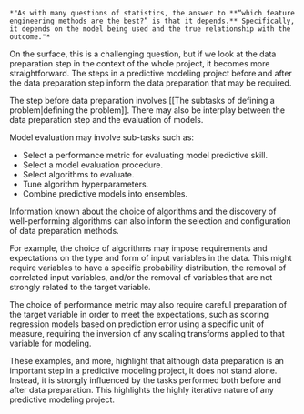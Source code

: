 ```ad-quote
*"As with many questions of statistics, the answer to **“which feature engineering methods are the best?” is that it depends.** Specifically, it depends on the model being used and the true relationship with the outcome."*
```

On the surface, this is a challenging question, but if we look at the data preparation step in the context of the whole project, it becomes more straightforward. The steps in a predictive modeling project before and after the data preparation step inform the data preparation that may be required.

The step before data preparation involves [[The subtasks of defining a problem|defining the problem]]. There may also be interplay between the data preparation step and the evaluation of models.

Model evaluation may involve sub-tasks such as:

-   Select a performance metric for evaluating model predictive skill.
-   Select a model evaluation procedure.
-   Select algorithms to evaluate.
-   Tune algorithm hyperparameters.
-   Combine predictive models into ensembles.

Information known about the choice of algorithms and the discovery of well-performing algorithms can also inform the selection and configuration of data preparation methods.

For example, the choice of algorithms may impose requirements and expectations on the type and form of input variables in the data. This might require variables to have a specific probability distribution, the removal of correlated input variables, and/or the removal of variables that are not strongly related to the target variable.

The choice of performance metric may also require careful preparation of the target variable in order to meet the expectations, such as scoring regression models based on prediction error using a specific unit of measure, requiring the inversion of any scaling transforms applied to that variable for modeling.

These examples, and more, highlight that although data preparation is an important step in a predictive modeling project, it does not stand alone. Instead, it is strongly influenced by the tasks performed both before and after data preparation. This highlights the highly iterative nature of any predictive modeling project.